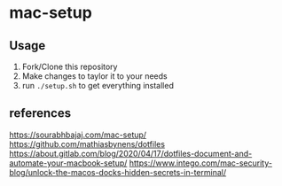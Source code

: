 # mac-setup

## Usage
1. Fork/Clone this repository
1. Make changes to taylor it to your needs
1. run `./setup.sh` to get everything installed

## references
https://sourabhbajaj.com/mac-setup/
https://github.com/mathiasbynens/dotfiles
https://about.gitlab.com/blog/2020/04/17/dotfiles-document-and-automate-your-macbook-setup/
https://www.intego.com/mac-security-blog/unlock-the-macos-docks-hidden-secrets-in-terminal/

